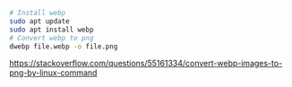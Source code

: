 ```sh
# Install webp
sudo apt update
sudo apt install webp
# Convert webp to png
dwebp file.webp -o file.png
```
https://stackoverflow.com/questions/55161334/convert-webp-images-to-png-by-linux-command
